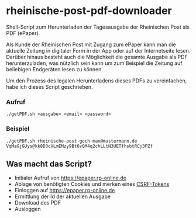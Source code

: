 # rheinische-post-pdf-downloader
Shell-Script zum Herunterladen der Tagesausgabe der Rheinischen Post als PDF (ePaper).

Als Kunde der Rheinischen Post mit Zugang zum ePaper kann man die aktuelle Zeitung in digitaler Form in der App oder auf der Internetseite lesen.
Darüber hinaus besteht auch die Möglichkeit die gesamte Ausgabe als PDF herunterzuladen, was nützlich sein kann um zum Beispiel die Zeitung auf beliebigen Endgeräten lesen zu können.

Um den Prozess des legalen Herunterladens dieses PDFs zu vereinfachen, habe ich dieses Script geschrieben.

### Aufruf
`
./getPDF.sh <ausgabe> <email> <password>
`
### Beispiel
`
./getPDF.sh rheinische-post-goch max@mustermann.de VqMaGjGUys@kk8D3cVLmEMzy9Bt6vQM4q2chLLtN3UETfhsbtRCj3PZf
`

## Was macht das Script?
- Initialer Aufruf von https://epaper.rp-online.de
- Ablage von benötigten Cookies und merken eines [CSRF-Tokens](https://en.wikipedia.org/wiki/Cross-site_request_forgery)
- Einloggen auf https://epaper.rp-online.de 
- Ermittlung der Id der aktuellen Ausgabe
- Download des PDF
- Ausloggen

